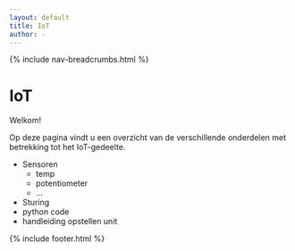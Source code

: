 ```yaml
---
layout: default
title: IoT
author: -
---
```


{% include nav-breadcrumbs.html %}


# IoT

Welkom!

Op deze pagina vindt u een overzicht van de verschillende onderdelen met betrekking tot het IoT-gedeelte.

* Sensoren
    * temp
    * potentiometer
    * ...
* Sturing
* python code
* handleiding opstellen unit

{% include footer.html %}
